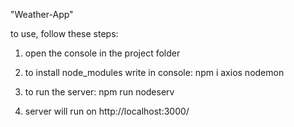 "Weather-App" 

to use, follow these steps:

1) open the console in the project folder

2) to install node_modules write in console: npm i axios nodemon

3) to run the server: npm run nodeserv

4) server will run on http://localhost:3000/
